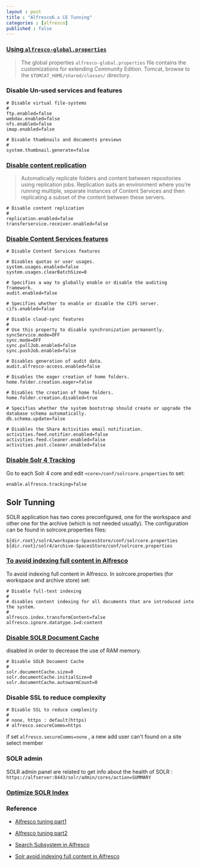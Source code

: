 ```yaml
---
layout : post
title : "Alfresco6.x CE Tunning"
categories : [alfresco]
published : false
---
```


### [Using `alfresco-global.properties`](https://docs.alfresco.com/content-services/community/config/#using-alfresco-globalproperties)
> The global properties `alfresco-global.properties` file contains the customizations for extending Community Edition. Tomcat, browse to the `$TOMCAT_HOME/shared/classes/` directory.

### Disable Un-used services and features

```
# Disable virtual file-systems
#
ftp.enabled=false
webdav.enabled=false
nfs.enabled=false
imap.enabled=false

# Disable thumbnails and documents previews
#
system.thumbnail.generate=false
```

### [Disable content replication](https://docs.alfresco.com/content-services/6.0/admin/replication/)
> Automatically replicate folders and content between repositories using replication jobs.
> Replication suits an environment where you’re running multiple, separate instances of Content Services and then replicating a subset of the content between these servers.

```
# Disable content replication
#
replication.enabled=false
transferservice.receiver.enabled=false
```

### [Disable Content Services features](https://docs.alfresco.com/content-services/6.0/config/#disable-content-services-features)

```
# Disable Content Services features

# Disables quotas or user usages.
system.usages.enabled=false
system.usages.clearBatchSize=0

# Specifies a way to globally enable or disable the auditing framework.
audit.enabled=false

# Specifies whether to enable or disable the CIFS server.
cifs.enabled=false 

# Disable cloud-sync features
#
# Use this property to disable synchronization permanently.
syncService.mode=OFF
sync.mode=OFF
sync.pullJob.enabled=false
sync.pushJob.enabled=false

# Disables generation of audit data.
audit.alfresco-access.enabled=false

# Disables the eager creation of home folders.
home.folder.creation.eager=false

# Disables the creation of home folders.
home.folder.creation.disabled=true

# Specifies whether the system bootstrap should create or upgrade the database schema automatically.
db.schema.update=false

# Disables the Share Activities email notification.
activities.feed.notifier.enabled=false
activities.feed.cleaner.enabled=false
activities.post.cleaner.enabled=false
```

### [Disable Solr 4 Tracking](https://hub.alfresco.com/t5/alfresco-content-services-blog/using-ssl-with-alfresco-search-services-and-solr-6/ba-p/292687)

Go to each Solr 4 core and edit `<core>/conf/solrcore.properties` to set:
```
enable.alfresco.tracking=false
```


## Solr Tunning
SOLR application has two cores preconfigured, one for the workspace and other one for the archive (which is not needed usually). The configuration can be found in solrcore.properties files:

 ```
${dir.root}/solr4/workspace-SpacesStore/conf/solrcore.properties
${dir.root}/solr4/archive-SpacesStore/conf/solrcore.properties
 ```

### [To avoid indexing full content in Alfresco](https://armedia.com/blog/alfresco-indexing-document-metadata-only-confirmation-with-luke/)

To avoid indexing full content in Alfresco. In solrcore.properties (for workspace and archive store) set: 

```
# Disable full-text indexing
#
# disables content indexing for all documents that are introduced into the system.
#
alfresco.index.transformContent=false
alfresco.ignore.datatype.1=d:content
```

### [Disable SOLR Document Cache](https://docs.alfresco.com/search-services/latest/config/performance/#disable-solr-document-cache)
disabled in order to decrease the use of RAM memory.

```
# Disable SOLR Document Cache
#
solr.documentCache.size=0
solr.documentCache.initialSize=0
solr.documentCache.autowarmCount=0
```

### Disable SSL to reduce complexity

```
# Disable SSL to reduce complexity
#
# none, https : default(https)
# alfresco.secureComms=https
```
if set `alfresco.secureComms=none` , a new add user can't found on a site select member

### SOLR admin
SOLR admin panel are related to get info about the health of SOLR : 
`https://alfserver:8443/solr/admin/cores/action=SUMMARY`


### [Optimize SOLR Index](https://docs.alfresco.com/search-services/latest/config/performance/#optimize-solr-index)

### Reference

* [Alfresco tuning part1](https://www.slideshare.net/LuisCabaceira/alfresco-tuning-part1-54221871)

* [Alfresco tuning part2](https://www.slideshare.net/LuisCabaceira/alfresco-tuning-part2)

* [Search Subsystem in Alfresco](https://www.zylk.net/en/web-2-0/blog/-/blogs/notes-about-search-subsystem-in-alfresco)

* [Solr avoid indexing full content in Alfresco](https://www.zylk.net/en/web-2-0/blog/-/blogs/how-to-avoid-indexing-full-content-in-alfresco)


